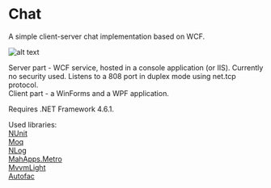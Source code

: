 # Chat
A simple client-server chat implementation based on WCF.

![alt text](https://github.com/AndeadFMP/Chat/blob/gh-pages/docs/screenshot.png "WPF client application")

Server part - WCF service, hosted in a console application (or IIS). Currently no security used. Listens to a 808 port in duplex mode using net.tcp protocol.  
Client part - a WinForms and a WPF application.  

Requires .NET Framework 4.6.1. 

Used libraries:  
[NUnit](https://github.com/nunit/nunit)  
[Moq](https://github.com/moq/moq)  
[NLog](https://github.com/NLog/NLog)  
[MahApps.Metro](https://github.com/MahApps/MahApps.Metro/)  
[MvvmLight](https://mvvmlight.codeplex.com/)  
[Autofac](https://github.com/autofac/Autofac)  
